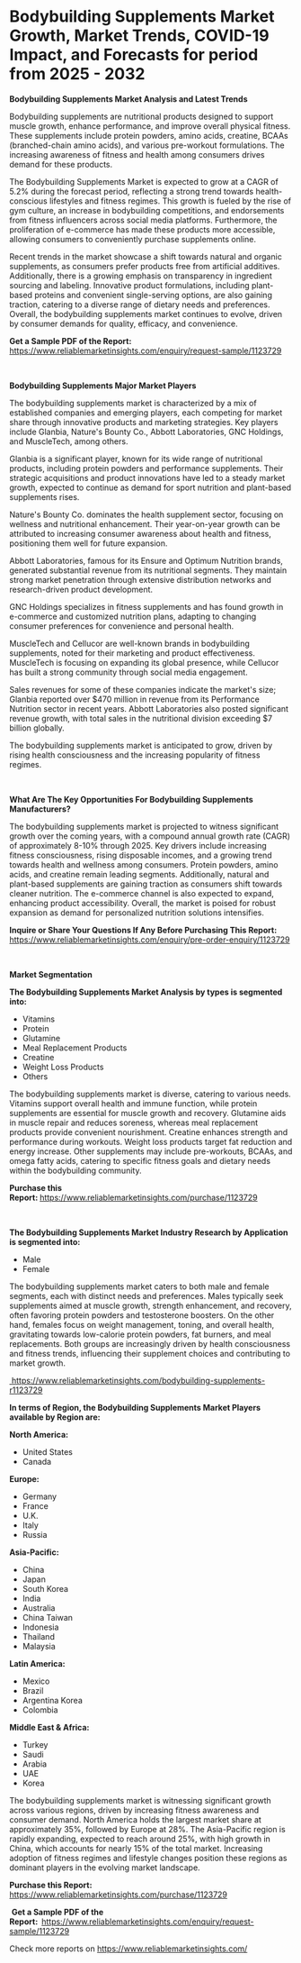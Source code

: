 <p><h1>Bodybuilding Supplements Market Growth, Market Trends, COVID-19 Impact, and Forecasts for period from 2025 - 2032</h1></p><p><strong>Bodybuilding Supplements Market Analysis and Latest Trends</strong></p>
<p><p>Bodybuilding supplements are nutritional products designed to support muscle growth, enhance performance, and improve overall physical fitness. These supplements include protein powders, amino acids, creatine, BCAAs (branched-chain amino acids), and various pre-workout formulations. The increasing awareness of fitness and health among consumers drives demand for these products.</p><p>The Bodybuilding Supplements Market is expected to grow at a CAGR of 5.2% during the forecast period, reflecting a strong trend towards health-conscious lifestyles and fitness regimes. This growth is fueled by the rise of gym culture, an increase in bodybuilding competitions, and endorsements from fitness influencers across social media platforms. Furthermore, the proliferation of e-commerce has made these products more accessible, allowing consumers to conveniently purchase supplements online.</p><p>Recent trends in the market showcase a shift towards natural and organic supplements, as consumers prefer products free from artificial additives. Additionally, there is a growing emphasis on transparency in ingredient sourcing and labeling. Innovative product formulations, including plant-based proteins and convenient single-serving options, are also gaining traction, catering to a diverse range of dietary needs and preferences. Overall, the bodybuilding supplements market continues to evolve, driven by consumer demands for quality, efficacy, and convenience.</p></p>
<p><strong>Get a Sample PDF of the Report:&nbsp;</strong> <a href="https://www.reliablemarketinsights.com/enquiry/request-sample/1123729?utm_campaign=2891&utm_medium=2&utm_source=Github&utm_content=ia&utm_term=08032025&utm_id=bodybuilding-supplements">https://www.reliablemarketinsights.com/enquiry/request-sample/1123729</a></p>
<p>&nbsp;</p>
<p><strong>Bodybuilding Supplements Major Market Players</strong></p>
<p><p>The bodybuilding supplements market is characterized by a mix of established companies and emerging players, each competing for market share through innovative products and marketing strategies. Key players include Glanbia, Nature's Bounty Co., Abbott Laboratories, GNC Holdings, and MuscleTech, among others. </p><p>Glanbia is a significant player, known for its wide range of nutritional products, including protein powders and performance supplements. Their strategic acquisitions and product innovations have led to a steady market growth, expected to continue as demand for sport nutrition and plant-based supplements rises.</p><p>Nature's Bounty Co. dominates the health supplement sector, focusing on wellness and nutritional enhancement. Their year-on-year growth can be attributed to increasing consumer awareness about health and fitness, positioning them well for future expansion.</p><p>Abbott Laboratories, famous for its Ensure and Optimum Nutrition brands, generated substantial revenue from its nutritional segments. They maintain strong market penetration through extensive distribution networks and research-driven product development.</p><p>GNC Holdings specializes in fitness supplements and has found growth in e-commerce and customized nutrition plans, adapting to changing consumer preferences for convenience and personal health.</p><p>MuscleTech and Cellucor are well-known brands in bodybuilding supplements, noted for their marketing and product effectiveness. MuscleTech is focusing on expanding its global presence, while Cellucor has built a strong community through social media engagement.</p><p>Sales revenues for some of these companies indicate the market's size; Glanbia reported over $470 million in revenue from its Performance Nutrition sector in recent years. Abbott Laboratories also posted significant revenue growth, with total sales in the nutritional division exceeding $7 billion globally. </p><p>The bodybuilding supplements market is anticipated to grow, driven by rising health consciousness and the increasing popularity of fitness regimes.</p></p>
<p>&nbsp;</p>
<p><strong>What Are The Key Opportunities For Bodybuilding Supplements Manufacturers?</strong></p>
<p><p>The bodybuilding supplements market is projected to witness significant growth over the coming years, with a compound annual growth rate (CAGR) of approximately 8-10% through 2025. Key drivers include increasing fitness consciousness, rising disposable incomes, and a growing trend towards health and wellness among consumers. Protein powders, amino acids, and creatine remain leading segments. Additionally, natural and plant-based supplements are gaining traction as consumers shift towards cleaner nutrition. The e-commerce channel is also expected to expand, enhancing product accessibility. Overall, the market is poised for robust expansion as demand for personalized nutrition solutions intensifies.</p></p>
<p><strong>Inquire or Share Your Questions If Any Before Purchasing This Report:</strong> <a href="https://www.reliablemarketinsights.com/enquiry/pre-order-enquiry/1123729?utm_campaign=2891&utm_medium=2&utm_source=Github&utm_content=ia&utm_term=08032025&utm_id=bodybuilding-supplements">https://www.reliablemarketinsights.com/enquiry/pre-order-enquiry/1123729</a></p>
<p>&nbsp;</p>
<p><strong>Market Segmentation</strong></p>
<p><strong>The Bodybuilding Supplements Market Analysis by types is segmented into:</strong></p>
<p><ul><li>Vitamins</li><li>Protein</li><li>Glutamine</li><li>Meal Replacement Products</li><li>Creatine</li><li>Weight Loss Products</li><li>Others</li></ul></p>
<p><p>The bodybuilding supplements market is diverse, catering to various needs. Vitamins support overall health and immune function, while protein supplements are essential for muscle growth and recovery. Glutamine aids in muscle repair and reduces soreness, whereas meal replacement products provide convenient nourishment. Creatine enhances strength and performance during workouts. Weight loss products target fat reduction and energy increase. Other supplements may include pre-workouts, BCAAs, and omega fatty acids, catering to specific fitness goals and dietary needs within the bodybuilding community.</p></p>
<p><strong>Purchase this Report:&nbsp;</strong><a href="https://www.reliablemarketinsights.com/purchase/1123729?utm_campaign=2891&utm_medium=2&utm_source=Github&utm_content=ia&utm_term=08032025&utm_id=bodybuilding-supplements">https://www.reliablemarketinsights.com/purchase/1123729</a></p>
<p>&nbsp;</p>
<p><strong>The Bodybuilding Supplements Market Industry Research by Application is segmented into:</strong></p>
<p><ul><li>Male</li><li>Female</li></ul></p>
<p><p>The bodybuilding supplements market caters to both male and female segments, each with distinct needs and preferences. Males typically seek supplements aimed at muscle growth, strength enhancement, and recovery, often favoring protein powders and testosterone boosters. On the other hand, females focus on weight management, toning, and overall health, gravitating towards low-calorie protein powders, fat burners, and meal replacements. Both groups are increasingly driven by health consciousness and fitness trends, influencing their supplement choices and contributing to market growth.</p></p>
<p><a href="https://www.reliablemarketinsights.com/bodybuilding-supplements-r1123729?utm_campaign=2891&utm_medium=2&utm_source=Github&utm_content=ia&utm_term=08032025&utm_id=bodybuilding-supplements">&nbsp;https://www.reliablemarketinsights.com/bodybuilding-supplements-r1123729</a></p>
<p><strong>In terms of Region, the Bodybuilding Supplements Market Players available by Region are:</strong></p>
<p>
    <p> <strong> North America: </strong>
        <ul>
            <li>United States</li>
            <li>Canada</li>
        </ul>
        </p> 
    <p> <strong> Europe: </strong>
        <ul>
            <li>Germany</li>
            <li>France</li>
            <li>U.K.</li>
            <li>Italy</li>
            <li>Russia</li>
        </ul>
        </p> 
    <p> <strong> Asia-Pacific: </strong>
        <ul>
            <li>China</li>
            <li>Japan</li>
            <li>South Korea</li>
            <li>India</li>
            <li>Australia</li>
            <li>China Taiwan</li>
            <li>Indonesia</li>
            <li>Thailand</li>
            <li>Malaysia</li>
        </ul>
        </p> 
    <p> <strong> Latin America: </strong>
        <ul>
            <li>Mexico</li>
            <li>Brazil</li>
            <li>Argentina Korea</li>
            <li>Colombia</li>
        </ul>
        </p> 
    <p> <strong> Middle East & Africa: </strong>
        <ul>
            <li>Turkey</li>
            <li>Saudi</li>
            <li>Arabia</li>
            <li>UAE</li>
            <li>Korea</li>
        </ul>
    </p>
    </p>
<p><p>The bodybuilding supplements market is witnessing significant growth across various regions, driven by increasing fitness awareness and consumer demand. North America holds the largest market share at approximately 35%, followed by Europe at 28%. The Asia-Pacific region is rapidly expanding, expected to reach around 25%, with high growth in China, which accounts for nearly 15% of the total market. Increasing adoption of fitness regimes and lifestyle changes position these regions as dominant players in the evolving market landscape.</p></p>
<p><strong>Purchase this Report: </strong><a href="https://www.reliablemarketinsights.com/purchase/1123729?utm_campaign=2891&utm_medium=2&utm_source=Github&utm_content=ia&utm_term=08032025&utm_id=bodybuilding-supplements">https://www.reliablemarketinsights.com/purchase/1123729</a></p>
<p>&nbsp;<strong>Get a Sample PDF of the Report:&nbsp;&nbsp;</strong><a href="https://www.reliablemarketinsights.com/enquiry/request-sample/1123729?utm_campaign=2891&utm_medium=2&utm_source=Github&utm_content=ia&utm_term=08032025&utm_id=bodybuilding-supplements">https://www.reliablemarketinsights.com/enquiry/request-sample/1123729</a></p>
<p><strong></strong></p>
<p>Check more reports on <a href="https://www.reliablemarketinsights.com/?utm_campaign=2891&utm_medium=2&utm_source=Github&utm_content=ia&utm_term=08032025&utm_id=bodybuilding-supplements">https://www.reliablemarketinsights.com/</a></p>